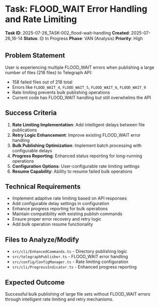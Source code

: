 # Task: FLOOD_WAIT Error Handling and Rate Limiting

**Task ID**: 2025-07-26_TASK-002_flood-wait-handling
**Created**: 2025-07-26_16-14
**Status**: 🟡 In Progress
**Phase**: VAN (Analysis)
**Priority**: High

## Problem Statement

User is experiencing multiple FLOOD_WAIT errors when publishing a large number of files (218 files) to Telegraph API:
- 158 failed files out of 218 total
- Errors like `FLOOD_WAIT_4`, `FLOOD_WAIT_5`, `FLOOD_WAIT_6`, `FLOOD_WAIT_9`
- Rate limiting prevents bulk publishing operations
- Current code has FLOOD_WAIT handling but still overwhelms the API

## Success Criteria

1. **Rate Limiting Implementation**: Add intelligent delays between file publications
2. **Retry Logic Enhancement**: Improve existing FLOOD_WAIT error handling
3. **Bulk Publishing Optimization**: Implement batch processing with configurable delays
4. **Progress Reporting**: Enhanced status reporting for long-running operations
5. **Configuration Options**: User-configurable rate limiting settings
6. **Resume Capability**: Ability to resume failed bulk operations

## Technical Requirements

- Implement adaptive rate limiting based on API responses
- Add configurable delay settings in configuration
- Enhance progress reporting for bulk operations
- Maintain compatibility with existing publish commands
- Ensure proper error recovery and retry logic
- Add bulk operation resume functionality

## Files to Analyze/Modify

- `src/cli/EnhancedCommands.ts` - Directory publishing logic
- `src/telegraphPublisher.ts` - FLOOD_WAIT error handling
- `src/config/ConfigManager.ts` - Rate limiting configuration
- `src/cli/ProgressIndicator.ts` - Enhanced progress reporting

## Expected Outcome

Successful bulk publishing of large file sets without FLOOD_WAIT errors through intelligent rate limiting and retry mechanisms.